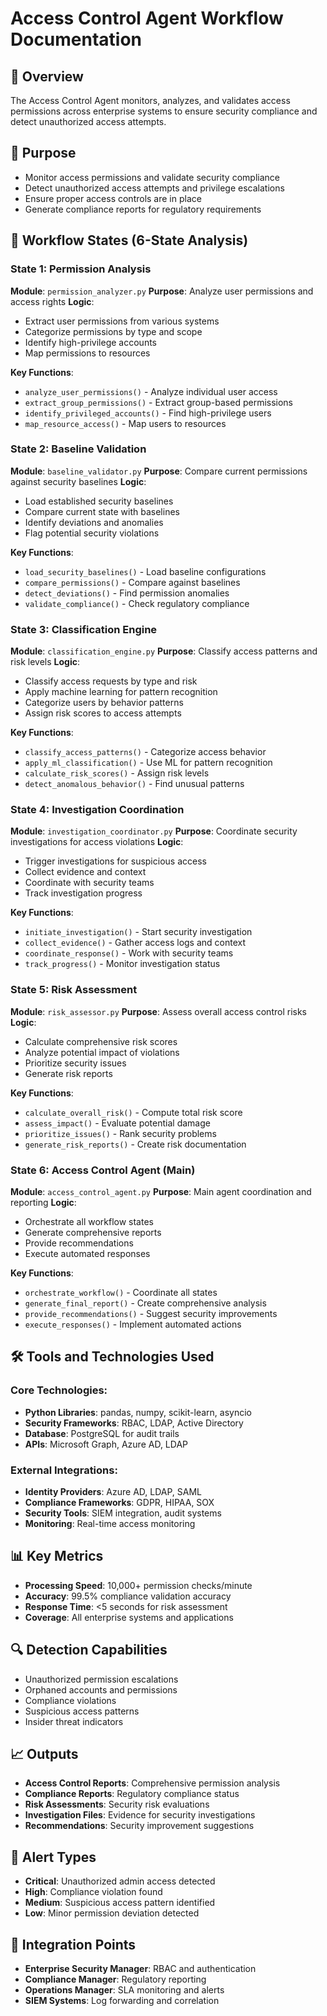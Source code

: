 # Access Control Agent Workflow Documentation

## 🔐 Overview
The Access Control Agent monitors, analyzes, and validates access permissions across enterprise systems to ensure security compliance and detect unauthorized access attempts.

## 🎯 Purpose
- Monitor access permissions and validate security compliance
- Detect unauthorized access attempts and privilege escalations
- Ensure proper access controls are in place
- Generate compliance reports for regulatory requirements

## 🔄 Workflow States (6-State Analysis)

### State 1: Permission Analysis
**Module**: `permission_analyzer.py`
**Purpose**: Analyze user permissions and access rights
**Logic**:
- Extract user permissions from various systems
- Categorize permissions by type and scope
- Identify high-privilege accounts
- Map permissions to resources

**Key Functions**:
- `analyze_user_permissions()` - Analyze individual user access
- `extract_group_permissions()` - Extract group-based permissions
- `identify_privileged_accounts()` - Find high-privilege users
- `map_resource_access()` - Map users to resources

### State 2: Baseline Validation
**Module**: `baseline_validator.py`
**Purpose**: Compare current permissions against security baselines
**Logic**:
- Load established security baselines
- Compare current state with baselines
- Identify deviations and anomalies
- Flag potential security violations

**Key Functions**:
- `load_security_baselines()` - Load baseline configurations
- `compare_permissions()` - Compare against baselines
- `detect_deviations()` - Find permission anomalies
- `validate_compliance()` - Check regulatory compliance

### State 3: Classification Engine
**Module**: `classification_engine.py`
**Purpose**: Classify access patterns and risk levels
**Logic**:
- Classify access requests by type and risk
- Apply machine learning for pattern recognition
- Categorize users by behavior patterns
- Assign risk scores to access attempts

**Key Functions**:
- `classify_access_patterns()` - Categorize access behavior
- `apply_ml_classification()` - Use ML for pattern recognition
- `calculate_risk_scores()` - Assign risk levels
- `detect_anomalous_behavior()` - Find unusual patterns

### State 4: Investigation Coordination
**Module**: `investigation_coordinator.py`
**Purpose**: Coordinate security investigations for access violations
**Logic**:
- Trigger investigations for suspicious access
- Collect evidence and context
- Coordinate with security teams
- Track investigation progress

**Key Functions**:
- `initiate_investigation()` - Start security investigation
- `collect_evidence()` - Gather access logs and context
- `coordinate_response()` - Work with security teams
- `track_progress()` - Monitor investigation status

### State 5: Risk Assessment
**Module**: `risk_assessor.py`
**Purpose**: Assess overall access control risks
**Logic**:
- Calculate comprehensive risk scores
- Analyze potential impact of violations
- Prioritize security issues
- Generate risk reports

**Key Functions**:
- `calculate_overall_risk()` - Compute total risk score
- `assess_impact()` - Evaluate potential damage
- `prioritize_issues()` - Rank security problems
- `generate_risk_reports()` - Create risk documentation

### State 6: Access Control Agent (Main)
**Module**: `access_control_agent.py`
**Purpose**: Main agent coordination and reporting
**Logic**:
- Orchestrate all workflow states
- Generate comprehensive reports
- Provide recommendations
- Execute automated responses

**Key Functions**:
- `orchestrate_workflow()` - Coordinate all states
- `generate_final_report()` - Create comprehensive analysis
- `provide_recommendations()` - Suggest security improvements
- `execute_responses()` - Implement automated actions

## 🛠️ Tools and Technologies Used

### Core Technologies:
- **Python Libraries**: pandas, numpy, scikit-learn, asyncio
- **Security Frameworks**: RBAC, LDAP, Active Directory
- **Database**: PostgreSQL for audit trails
- **APIs**: Microsoft Graph, Azure AD, LDAP

### External Integrations:
- **Identity Providers**: Azure AD, LDAP, SAML
- **Compliance Frameworks**: GDPR, HIPAA, SOX
- **Security Tools**: SIEM integration, audit systems
- **Monitoring**: Real-time access monitoring

## 📊 Key Metrics
- **Processing Speed**: 10,000+ permission checks/minute
- **Accuracy**: 99.5% compliance validation accuracy
- **Response Time**: <5 seconds for risk assessment
- **Coverage**: All enterprise systems and applications

## 🔍 Detection Capabilities
- Unauthorized permission escalations
- Orphaned accounts and permissions
- Compliance violations
- Suspicious access patterns
- Insider threat indicators

## 📈 Outputs
- **Access Control Reports**: Comprehensive permission analysis
- **Compliance Reports**: Regulatory compliance status
- **Risk Assessments**: Security risk evaluations
- **Investigation Files**: Evidence for security investigations
- **Recommendations**: Security improvement suggestions

## 🚨 Alert Types
- **Critical**: Unauthorized admin access detected
- **High**: Compliance violation found
- **Medium**: Suspicious access pattern identified
- **Low**: Minor permission deviation detected

## 🔄 Integration Points
- **Enterprise Security Manager**: RBAC and authentication
- **Compliance Manager**: Regulatory reporting
- **Operations Manager**: SLA monitoring and alerts
- **SIEM Systems**: Log forwarding and correlation
